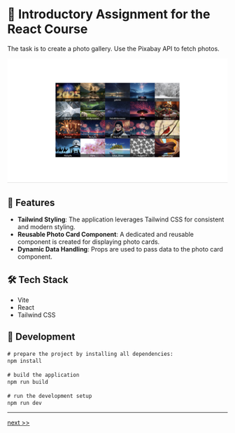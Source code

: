 # 🚀 Introductory Assignment for the React Course

The task is to create a photo gallery. Use the Pixabay API to fetch photos.

![Gallery](./resources/gallery.png)

## 🌟 Features

- **Tailwind Styling**: The application leverages Tailwind CSS for consistent and modern styling.
- **Reusable Photo Card Component**: A dedicated and reusable component is created for displaying photo cards.
- **Dynamic Data Handling**: Props are used to pass data to the photo card component.

## 🛠️ Tech Stack

- Vite
- React
- Tailwind CSS

## 🦾 Development

```
# prepare the project by installing all dependencies:
npm install

# build the application
npm run build

# run the development setup
npm run dev
```

---

[next >>](https://github.com/DzmityKozich/courses-react/tree/main/task-3.2)
